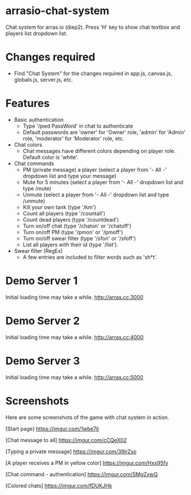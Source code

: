 # arrasio-chat-system
Chat system for arras.io (diep2). Press 'H' key to show chat textbox and players list dropdown list.

# Changes required
- Find "Chat System" for the changes required in app.js, canvas.js, globals.js, server.js, etc.

# Features
- Basic authentication
    - Type '/pwd PassWord' in chat to authenticate
    - Default passwords are 'owner' for 'Owner' role, 'admin' for 'Admin' role, 'moderator' for 'Moderator' role, etc.
- Chat colors
    - Chat messages have different colors depending on player role. Default color is 'white'.
- Chat commands
    - PM (private message) a player (select a player from '- All -' dropdown list and type your message)
    - Mute for 5 minutes (select a player from '- All -' dropdown list and type /mute)
    - Unmute (select a player from '- All -' dropdown list and type /unmute)
    - Kill your own tank (type '/km')
    - Count all players (type '/countall')
    - Count dead players (type '/countdead')
    - Turn on/off chat (type '/chaton' or '/chatoff')
    - Turn on/off PM (type '/pmon' or '/pmoff')
    - Turn on/off swear filter (type '/sfon' or '/sfoff')
    - List all players with their id (type '/list').    
- Swear filter (RegEx)
    - A few entries are included to filter words such as 'sh*t'.

# Demo Server 1
Initial loading time may take a while.
http://arras.cc:3000

# Demo Server 2
Initial loading time may take a while.
http://arras.cc:4000

# Demo Server 3
Initial loading time may take a while.
http://arras.cc:5000

# Screenshots
Here are some screenshots of the game with chat system in action.

[Start page]
https://imgur.com/1wbe7Ij

[Chat message to all]
https://imgur.com/cCQeX02

[Typing a private message]
https://imgur.com/39irZso

[A player receives a PM in yellow color]
https://imgur.com/Hxx95fy

[Chat command - authentication]
https://imgur.com/SMgZxwQ

[Colored chats]
https://imgur.com/fDUKJHk

    

